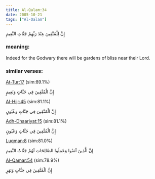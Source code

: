 ```yaml
---
title: Al-Qalam:34
date: 2005-10-21
tags: ["Al-Qalam"]
---
```

إِنَّ لِلْمُتَّقِينَ عِنْدَ رَبِّهِمْ جَنَّاتِ النَّعِيمِ
### meaning: 
Indeed for the Godwary there will be gardens of bliss near their Lord.
### similar verses: 

[At-Tur:17](/52/17) (sim:89.1%)

إِنَّ الْمُتَّقِينَ فِي جَنَّاتٍ وَنَعِيمٍ

[Al-Hijr:45](/15/45) (sim:81.1%)

إِنَّ الْمُتَّقِينَ فِي جَنَّاتٍ وَعُيُونٍ

[Adh-Dhaariyat:15](/51/15) (sim:81.1%)

إِنَّ الْمُتَّقِينَ فِي جَنَّاتٍ وَعُيُونٍ

[Luqman:8](/31/8) (sim:81.0%)

إِنَّ الَّذِينَ آمَنُوا وَعَمِلُوا الصَّالِحَاتِ لَهُمْ جَنَّاتُ النَّعِيمِ

[Al-Qamar:54](/54/54) (sim:78.9%)

إِنَّ الْمُتَّقِينَ فِي جَنَّاتٍ وَنَهَرٍ

